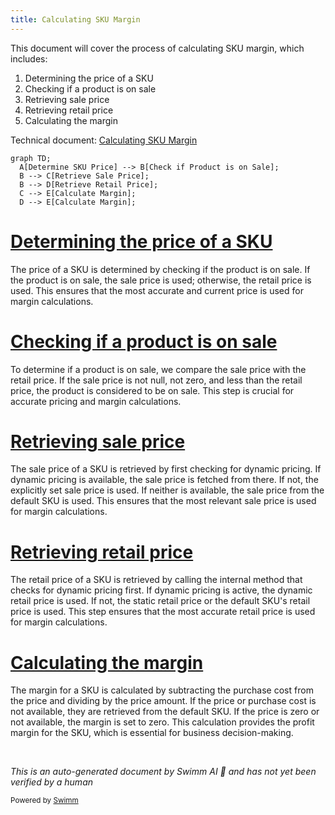 ```yaml
---
title: Calculating SKU Margin
---
```

This document will cover the process of calculating SKU margin, which includes:

1. Determining the price of a SKU
2. Checking if a product is on sale
3. Retrieving sale price
4. Retrieving retail price
5. Calculating the margin

Technical document: <SwmLink doc-title="Calculating SKU Margin">[Calculating SKU Margin](/.swm/calculating-sku-margin.nfq50pp2.sw.md)</SwmLink>

```mermaid
graph TD;
  A[Determine SKU Price] --> B[Check if Product is on Sale];
  B --> C[Retrieve Sale Price];
  B --> D[Retrieve Retail Price];
  C --> E[Calculate Margin];
  D --> E[Calculate Margin];
```

# [Determining the price of a SKU](https://app.swimm.io/repos/Z2l0aHViJTNBJTNBQnJvYWRsZWFmQ29tbWVyY2UtZGVtby1uZXclM0ElM0FTd2ltbS1EZW1v/docs/nfq50pp2#determining-price)

The price of a SKU is determined by checking if the product is on sale. If the product is on sale, the sale price is used; otherwise, the retail price is used. This ensures that the most accurate and current price is used for margin calculations.

# [Checking if a product is on sale](https://app.swimm.io/repos/Z2l0aHViJTNBJTNBQnJvYWRsZWFmQ29tbWVyY2UtZGVtby1uZXclM0ElM0FTd2ltbS1EZW1v/docs/nfq50pp2#checking-if-a-product-is-on-sale)

To determine if a product is on sale, we compare the sale price with the retail price. If the sale price is not null, not zero, and less than the retail price, the product is considered to be on sale. This step is crucial for accurate pricing and margin calculations.

# [Retrieving sale price](https://app.swimm.io/repos/Z2l0aHViJTNBJTNBQnJvYWRsZWFmQ29tbWVyY2UtZGVtby1uZXclM0ElM0FTd2ltbS1EZW1v/docs/nfq50pp2#retrieving-sale-price)

The sale price of a SKU is retrieved by first checking for dynamic pricing. If dynamic pricing is available, the sale price is fetched from there. If not, the explicitly set sale price is used. If neither is available, the sale price from the default SKU is used. This ensures that the most relevant sale price is used for margin calculations.

# [Retrieving retail price](https://app.swimm.io/repos/Z2l0aHViJTNBJTNBQnJvYWRsZWFmQ29tbWVyY2UtZGVtby1uZXclM0ElM0FTd2ltbS1EZW1v/docs/nfq50pp2#getretailprice)

The retail price of a SKU is retrieved by calling the internal method that checks for dynamic pricing first. If dynamic pricing is active, the dynamic retail price is used. If not, the static retail price or the default SKU's retail price is used. This step ensures that the most accurate retail price is used for margin calculations.

# [Calculating the margin](https://app.swimm.io/repos/Z2l0aHViJTNBJTNBQnJvYWRsZWFmQ29tbWVyY2UtZGVtby1uZXclM0ElM0FTd2ltbS1EZW1v/docs/nfq50pp2#calculating-margin)

The margin for a SKU is calculated by subtracting the purchase cost from the price and dividing by the price amount. If the price or purchase cost is not available, they are retrieved from the default SKU. If the price is zero or not available, the margin is set to zero. This calculation provides the profit margin for the SKU, which is essential for business decision-making.

&nbsp;

*This is an auto-generated document by Swimm AI 🌊 and has not yet been verified by a human*

<SwmMeta version="3.0.0" repo-id="Z2l0aHViJTNBJTNBQnJvYWRsZWFmQ29tbWVyY2UtZGVtby1uZXclM0ElM0FTd2ltbS1EZW1v" repo-name="BroadleafCommerce-demo-new" doc-type="product-flows"><sup>Powered by [Swimm](/)</sup></SwmMeta>
